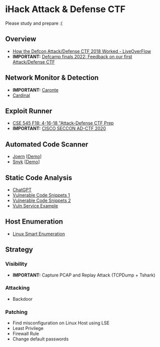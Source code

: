 # iHack Attack & Defense CTF
Please study and prepare :(

## Overview
- [How the Defcon Attack/Defense CTF 2018 Worked - LiveOverFlow](https://www.youtube.com/watch?v=RkaLyji9pNs)
- **IMPORTANT:** [Defcamp finals 2022: Feedback on our first Attack/Defense CTF](https://www.riskinsight-wavestone.com/en/2022/11/defcamp-finals-2022-feedback-on-our-first-attack-defense-ctf/)

## Network Monitor & Detection
- **IMPORTANT:** [Caronte](https://github.com/eciavatta/caronte)
- [Cardinal](https://github.com/vidar-team/Cardinal)

## Exploit Runner
- [CSE 545 F18: 4-16-18 "Attack-Defense CTF Prep](https://github.com/AchyuthaBharadwaj/PCTF)
- **IMPORTANT:** [CISCO SECCON AD-CTF 2020](https://medium.com/csictf/cisco-seccon-2020-ad-ctf-2614b27f387a)

## Automated Code Scanner
- [Joern](https://github.com/joernio/joern) [[Demo](https://www.youtube.com/watch?v=qtGRNb_2Khs)]
- [Snyk](https://github.com/snyk/) [[Demo](https://www.youtube.com/watch?v=tyL3Ouais1c)]

## Static Code Analysis 
- [ChatGPT](https://chat.openai.com/chat)
- [Vulnerable Code Snippets 1](https://github.com/snoopysecurity/Vulnerable-Code-Snippets)
- [Vulnerable Code Snippets 2](https://github.com/yeswehack/vulnerable-code-snippets)
- [Vuln Service Example](https://github.com/oldeurope/rwthctf2012/tree/master/services)

## Host Enumeration
- [Linux Smart Enumeration](https://github.com/diego-treitos/linux-smart-enumeration)

## Strategy
### Visibility
- **IMPORTANT:** Capture PCAP and Replay Attack (TCPDump + Tshark)

### Attacking
- Backdoor

### Patching
- Find misconfiguration on Linux Host using LSE
- Least Privilege
- Firewall Rule
- Change default passwords
